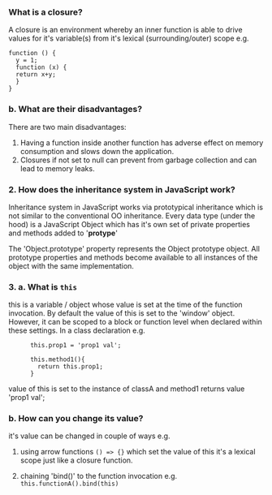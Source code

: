 ### What is a closure?

A closure is an environment whereby an inner function is able to drive values for it's variable(s) from it's lexical (surrounding/outer) scope e.g.

```JS
function () { 
  y = 1;
  function (x) {
  return x+y;
  }
}
```

### b. What are their disadvantages?

There are two main disadvantages:

1. Having a function inside another function has adverse effect on memory consumption and slows down the application.
2. Closures if not set to null can prevent from garbage collection and can lead to memory leaks.

### 2. How does the inheritance system in JavaScript work?

Inheritance system in JavaScript works via prototypical inheritance which is not similar to the conventional OO inheritance.
Every data type (under the hood) is a JavaScript Object which has it's own set of private properties and methods added to '__protype__'

The 'Object.prototype' property represents the Object prototype object.
All prototype properties and methods become available to all instances of the object with the same implementation.

### 3.  a. What is `this`

this is a variable / object whose value is set at the time of the function invocation. 
By default the value of this is set to the 'window' object. However, it can be scoped to a block or function level when
declared within these settings. 
In a class declaration e.g. 

``` Class ClassA { 
      this.prop1 = 'prop1 val';
      
      this.method1(){
        return this.prop1;
      }
```
value of this is set to the instance of classA and method1 returns value 'prop1 val';

### b. How can you change its value?

it's value can be changed in couple of ways e.g.

1. using arrow functions ```() => {}```
which set the value of this it's a lexical scope just like a closure function.

2. chaining 'bind()' to the function invocation e.g. 
    ``` this.functionA().bind(this) ```
    



